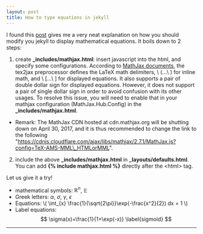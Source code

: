 ```yaml
---
layout: post
title: How to type equations in jekyll
---
```


I found this [post](http://sgeos.github.io/github/jekyll/2016/08/21/adding_mathjax_to_a_jekyll_github_pages_blog.html) gives me a very neat explanation on how you should modify you jekyll to display mathematical equations. It boils down to 2 steps:

1.  create **\_includes/mathjax.html**: insert javascript into the html, and specify some configurations. According to [MathJax documents](http://docs.mathjax.org/en/latest/tex.html), the tex2jax preprocessor defines the LaTeX math delimiters, \\ \(...\\ \) for inline math, and \\ \[...\\ \] for displayed equations. It also supports a pair of double dollar sign for displayed equations. However, it does not support a pair of single dollar sign in order to avoid confusion with its other usages. To resolve this issue, you will need to enable that in your mathjax configuration (MathJax.Hub.Config) in the **\_includes/mathjax.html**. 

 - Remark: The MathJax CDN hosted at cdn.mathjax.org will be shutting down on April 30, 2017, and it is thus recommended to change the link to the following "https://cdnjs.cloudflare.com/ajax/libs/mathjax/2.7.1/MathJax.js?config=TeX-AMS-MML\_HTMLorMML".

2. include the above **\_includes/mathjax.html** in **\_layouts/defaults.html**. You can add **\{\% include mathjax.html \%\}** directly after the \<html\> tag.

Let us give it a try!

* mathematical symbols: $\mathbb{R}^{n}$, $\mathbb{E}$
* Greek letters: $\alpha$, $\sigma$, $\gamma$, $\epsilon$
* Equations: \\( \int_{x} \frac{1}{\sqrt{2\pi}}\exp(-\frac{x^2}{2}) dx = 1 \\)
* Label equations: $$ \sigma(x)=\frac{1}{1+\exp(-x)} \label{sigmoid} $$

---
